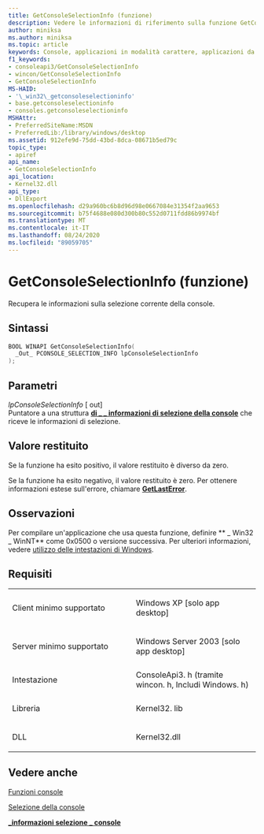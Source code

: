```yaml
---
title: GetConsoleSelectionInfo (funzione)
description: Vedere le informazioni di riferimento sulla funzione GetConsoleSelectionInfo, che recupera le informazioni sulla selezione corrente della console.
author: miniksa
ms.author: miniksa
ms.topic: article
keywords: Console, applicazioni in modalità carattere, applicazioni da riga di comando, applicazioni Terminal, API console
f1_keywords:
- consoleapi3/GetConsoleSelectionInfo
- wincon/GetConsoleSelectionInfo
- GetConsoleSelectionInfo
MS-HAID:
- '\_win32\_getconsoleselectioninfo'
- base.getconsoleselectioninfo
- consoles.getconsoleselectioninfo
MSHAttr:
- PreferredSiteName:MSDN
- PreferredLib:/library/windows/desktop
ms.assetid: 912efe9d-75dd-43bd-8dca-08671b5ed79c
topic_type:
- apiref
api_name:
- GetConsoleSelectionInfo
api_location:
- Kernel32.dll
api_type:
- DllExport
ms.openlocfilehash: d29a960bc6b8d96d98e0667084e31354f2aa9653
ms.sourcegitcommit: b75f4688e080d300b80c552d0711fdd86b9974bf
ms.translationtype: MT
ms.contentlocale: it-IT
ms.lasthandoff: 08/24/2020
ms.locfileid: "89059705"
---
```

# <a name="getconsoleselectioninfo-function"></a>GetConsoleSelectionInfo (funzione)


Recupera le informazioni sulla selezione corrente della console.

<a name="syntax"></a>Sintassi
------

```C
BOOL WINAPI GetConsoleSelectionInfo(
  _Out_ PCONSOLE_SELECTION_INFO lpConsoleSelectionInfo
);
```

<a name="parameters"></a>Parametri
----------

*lpConsoleSelectionInfo* \[ out\]  
Puntatore a una struttura [**di \_ \_ informazioni di selezione della console**](console-selection-info-str.md) che riceve le informazioni di selezione.

<a name="return-value"></a>Valore restituito
------------

Se la funzione ha esito positivo, il valore restituito è diverso da zero.

Se la funzione ha esito negativo, il valore restituito è zero. Per ottenere informazioni estese sull'errore, chiamare [**GetLastError**](https://msdn.microsoft.com/library/windows/desktop/ms679360).

<a name="remarks"></a>Osservazioni
-------

Per compilare un'applicazione che usa questa funzione, definire ** \_ Win32 \_ WinNT** come 0x0500 o versione successiva. Per ulteriori informazioni, vedere [utilizzo delle intestazioni di Windows](https://msdn.microsoft.com/library/windows/desktop/aa383745).

<a name="requirements"></a>Requisiti
------------

<table>
<colgroup>
<col width="50%" />
<col width="50%" />
</colgroup>
<tbody>
<tr class="odd">
<td><p>Client minimo supportato</p></td>
<td><p>Windows XP [solo app desktop]</p></td>
</tr>
<tr class="even">
<td><p>Server minimo supportato</p></td>
<td><p>Windows Server 2003 [solo app desktop]</p></td>
</tr>
<tr class="odd">
<td><p>Intestazione</p></td>
<td>ConsoleApi3. h (tramite wincon. h, Includi Windows. h)</td>
</tr>
<tr class="even">
<td><p>Libreria</p></td>
<td>Kernel32. lib</td>
</tr>
<tr class="odd">
<td><p>DLL</p></td>
<td>Kernel32.dll</td>
</tr>
<tr class="even">
</tr>
<tr class="odd">
</tr>
<tr class="even">
</tr>
</tbody>
</table>

## <a name="span-idsee_alsospansee-also"></a><span id="see_also"></span>Vedere anche


[Funzioni console](console-functions.md)

[Selezione della console](console-selection.md)

[**\_informazioni selezione \_ console**](console-selection-info-str.md)

 

 




